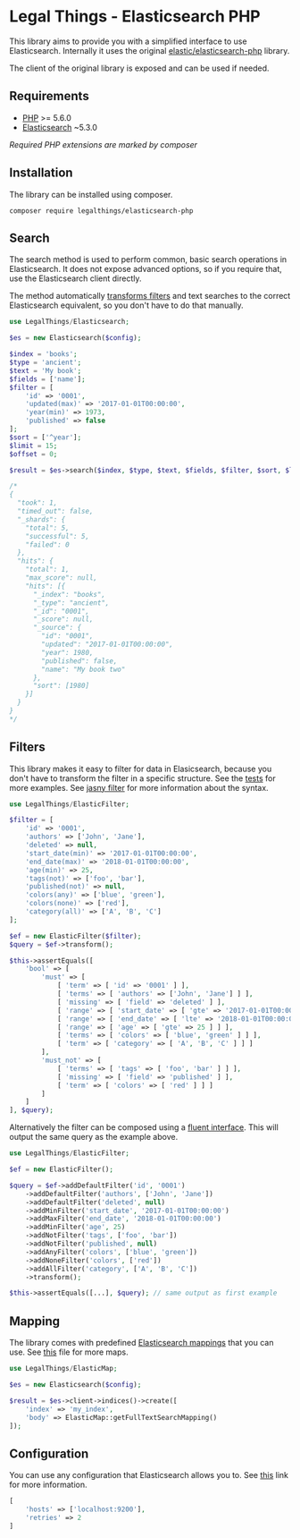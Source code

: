 Legal Things - Elasticsearch PHP
==================

This library aims to provide you with a simplified interface to use Elasticsearch.
Internally it uses the original [elastic/elasticsearch-php](https://github.com/elastic/elasticsearch-php) library.

The client of the original library is exposed and can be used if needed.

## Requirements

- [PHP](http://www.php.net) >= 5.6.0
- [Elasticsearch](https://www.elastic.co/blog/elasticsearch-5-3-0-released) ~5.3.0


_Required PHP extensions are marked by composer_


## Installation

The library can be installed using composer.

    composer require legalthings/elasticsearch-php


## Search
The search method is used to perform common, basic search operations in Elasticsearch.
It does not expose advanced options, so if you require that, use the Elasticsearch client directly.

The method automatically [transforms filters](https://github.com/legalthings/elasticsearch-php#filters) and text searches to the correct Elasticsearch equivalent,
so you don't have to do that manually.

```php
use LegalThings/Elasticsearch;

$es = new Elasticsearch($config);

$index = 'books';
$type = 'ancient';
$text = 'My book';
$fields = ['name'];
$filter = [
    'id' => '0001',
    'updated(max)' => '2017-01-01T00:00:00',
    'year(min)' => 1973,
    'published' => false
];
$sort = ['^year'];
$limit = 15;
$offset = 0;

$result = $es->search($index, $type, $text, $fields, $filter, $sort, $limit, $offset);

/*
{
  "took": 1,
  "timed_out": false,
  "_shards": {
    "total": 5,
    "successful": 5,
    "failed": 0
  },
  "hits": {
    "total": 1,
    "max_score": null,
    "hits": [{
      "_index": "books",
      "_type": "ancient",
      "_id": "0001",
      "_score": null,
      "_source": {
        "id": "0001",
        "updated": "2017-01-01T00:00:00",
        "year": 1980,
        "published": false,
        "name": "My book two"
      },
      "sort": [1980]
    }]
  }
}
*/
```


## Filters

This library makes it easy to filter for data in Elasicsearch, because you don't have to transform the filter in a specific structure.
See the [tests](https://github.com/legalthings/elasticsearch-php/blob/414a05f8c9127b69773f853953351a7df47a335c/tests/unit/ElasticFilterTest.php#L24-L62) for more examples.
See [jasny filter](https://github.com/jasny/db#filter) for more information about the syntax.

```php
use LegalThings/ElasticFilter;

$filter = [
    'id' => '0001',
    'authors' => ['John', 'Jane'],
    'deleted' => null,
    'start_date(min)' => '2017-01-01T00:00:00',
    'end_date(max)' => '2018-01-01T00:00:00',
    'age(min)' => 25,
    'tags(not)' => ['foo', 'bar'],
    'published(not)' => null,
    'colors(any)' => ['blue', 'green'],
    'colors(none)' => ['red'],
    'category(all)' => ['A', 'B', 'C']
];

$ef = new ElasticFilter($filter);
$query = $ef->transform();

$this->assertEquals([
    'bool' => [
        'must' => [
            [ 'term' => [ 'id' => '0001' ] ],
            [ 'terms' => [ 'authors' => ['John', 'Jane'] ] ],
            [ 'missing' => [ 'field' => 'deleted' ] ],
            [ 'range' => [ 'start_date' => [ 'gte' => '2017-01-01T00:00:00' ] ] ],
            [ 'range' => [ 'end_date' => [ 'lte' => '2018-01-01T00:00:00' ] ] ],
            [ 'range' => [ 'age' => [ 'gte' => 25 ] ] ],
            [ 'terms' => [ 'colors' => [ 'blue', 'green' ] ] ],
            [ 'term' => [ 'category' => [ 'A', 'B', 'C' ] ] ]
        ],
        'must_not' => [
            [ 'terms' => [ 'tags' => [ 'foo', 'bar' ] ] ],
            [ 'missing' => [ 'field' => 'published' ] ],
            [ 'term' => [ 'colors' => [ 'red' ] ] ]
        ]
    ]
], $query);
```

Alternatively the filter can be composed using a [fluent interface](https://en.wikipedia.org/wiki/Fluent_interface).
This will output the same query as the example above.

```php
use LegalThings/ElasticFilter;

$ef = new ElasticFilter();

$query = $ef->addDefaultFilter('id', '0001')
    ->addDefaultFilter('authors', ['John', 'Jane'])
    ->addDefaultFilter('deleted', null)
    ->addMinFilter('start_date', '2017-01-01T00:00:00')
    ->addMaxFilter('end_date', '2018-01-01T00:00:00')
    ->addMinFilter('age', 25)
    ->addNotFilter('tags', ['foo', 'bar'])
    ->addNotFilter('published', null)
    ->addAnyFilter('colors', ['blue', 'green'])
    ->addNoneFilter('colors', ['red'])
    ->addAllFilter('category', ['A', 'B', 'C'])
    ->transform();

$this->assertEquals([...], $query); // same output as first example
```


## Mapping

The library comes with predefined [Elasticsearch mappings](https://www.elastic.co/guide/en/elasticsearch/reference/current/mapping.html#mapping) that you can use.
See [this](https://github.com/legalthings/elasticsearch-php/blob/master/src/ElasticMap.php) file for more maps.

```php
use LegalThings/ElasticMap;

$es = new Elasticsearch($config);

$result = $es->client->indices()->create([
    'index' => 'my_index',
    'body' => ElasticMap::getFullTextSearchMapping()
]);
```


## Configuration
You can use any configuration that Elasticsearch allows you to.
See [this](https://www.elastic.co/guide/en/elasticsearch/client/php-api/5.0/_configuration.html#_building_the_client_from_a_configuration_hash) link for more information.

```php
[
    'hosts' => ['localhost:9200'],
    'retries' => 2
]
```
